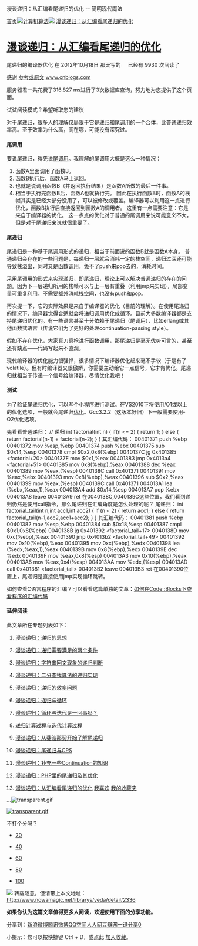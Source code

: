 漫谈递归：从汇编看尾递归的优化 -- 简明现代魔法

[首页](http://www.nowamagic.net/librarys/veda/)![](../_resources/5314c05b83b861dbb1140f2277562370.png)[计算机算法](http://www.nowamagic.net/librarys/veda/cate/Algorithm)![](../_resources/5314c05b83b861dbb1140f2277562370.png) [漫谈递归：从汇编看尾递归的优化](http://www.nowamagic.net/librarys/veda/detail/2336)

# [漫谈递归：从汇编看尾递归的优化](http://www.nowamagic.net/librarys/veda/detail/2336)

尾递归的编译器优化
在 2012年10月18日 那天写的     已经有 9930 次阅读了

感谢 [参考或原文](http://www.cnblogs.com/carter2000/archive/2012/04/19/2458018.html) www.cnblogs.com

服务器君一共花费了316.827 ms进行了3次数据库查询，努力地为您提供了这个页面。

试试阅读模式？希望听取您的建议

对于尾递归，很多人的理解仅局限于它是递归和尾调用的一个合体，比普通递归效率高。至于效率为什么高，高在哪，可能没有深究过。

#### 尾调用

要说尾递归，得先说[尾调用](http://www.nowamagic.net/librarys/veda/tag/%E5%B0%BE%E8%B0%83%E7%94%A8)。我理解的尾调用大概是这么一种情况：

1. 函数A里面调用了函数B。
2. 函数B执行后，函数A马上返回。
3. 也就是说调用函数B（并返回执行结果）是函数A所做的最后一件事。
4. 相当于执行完函数B后，函数A也就执行完。
因此在执行函数B时，函数A的栈帧其实是已经大部分没用了，可以被修改或覆盖。编译器可以利用这一点进行优化，函数B执行后直接返回到函数A的调用者。
这里有一点需要注意：它是来自于编译器的优化。 这一点点的优化对于普通的尾调用来说可能意义不大，但是对于尾递归来说就很重要了。

#### 尾递归

尾递归是一种基于尾调用形式的递归，相当于前面说的函数B就是函数A本身。
普通递归会存在的一些问题是，每递归一层就会消耗一定的栈空间，递归过深还可能导致栈溢出，同时又是函数调用，免不了push来pop去的，消耗时间。

采用尾调用的形式来实现递归，即尾递归，理论上可以解决普通递归的存在的问题。因为下一层递归所用的栈帧可以与上一层有重叠（利用jmp来实现），局部变量可重复利用，不需要额外消耗栈空间，也没有push和pop。

再次提一下，它的实际效果是来自于编译器的优化（目前的理解）。在使用尾递归的情况下，编译器觉得合适就会将递归调用优化成循环。目前大多数编译器都是支持尾递归优化的。有一些语言甚至十分依赖于尾递归（尾调用），比如erlang或其他函数式语言（传说它们为了更好的处理continuation-passing style）。

假如不存在优化，大家真刀真枪进行函数调用，那尾递归是毫无优势可言的，甚至还有缺点——代码写起来不直观。

现代编译器的优化能力很强悍，很多情况下编译器优化起来毫不手软（于是有了volatile）。但有时编译器又很傲娇，你需要主动给它一点信号，它才肯优化。尾递归就相当于传递一个信号给编译器，尽情优化我吧！

#### 测试

为了验证尾递归优化，可以写个小程序进行测试。在VS2010下将使用/O1或以上的优化选项，一般就会尾递归[优化](http://www.nowamagic.net/librarys/veda/tag/%E4%BC%98%E5%8C%96)。Gcc3.2.2（这版本好旧）下一般需要使用-O2优化选项。

先看看普通递归：
// 递归
int factorial(int n)
{
if(n <= 2)
{
return 1;
}
else
{
return factorial(n-1) + factorial(n-2);
}
}
其汇编代码：
00401371	push %ebp
00401372	mov %esp,%ebp
00401374	push %ebx
00401375	sub $0x14,%esp
00401378	cmpl $0x2,0x8(%ebp)
0040137C	jg 0x401385 <factorial+20>
0040137E	mov $0x1,%eax
00401383	jmp 0x4013a4 <factorial+51>
00401385	mov 0x8(%ebp),%eax
00401388	dec %eax
00401389	mov %eax,(%esp)
0040138C	call 0x401371 <factorial>
00401391	mov %eax,%ebx
00401393	mov 0x8(%ebp),%eax
00401396	sub $0x2,%eax
00401399	mov %eax,(%esp)
0040139C	call 0x401371 <factorial>
004013A1	lea (%ebx,%eax,1),%eax
004013A4	add $0x14,%esp
004013A7	pop %ebx
004013A8	leave
004013A9	ret
在0040138C,0040139C这些位置，我们看到递归仍然是使用call指令，那么尾递归在汇编角度是怎么处理的呢？
尾递归：
int factorial_tail(int n,int acc1,int acc2)
{
if (n < 2)
{
return acc1;
}
else
{
return factorial_tail(n-1,acc2,acc1+acc2);
}
}
其汇编代码：
00401381	push %ebp
00401382	mov %esp,%ebp
00401384	sub $0x18,%esp
00401387	cmpl $0x1,0x8(%ebp)
0040138B	jg 0x401392 <factorial_tail+17>
0040138D	mov 0xc(%ebp),%eax
00401390	jmp 0x4013b2 <factorial_tail+49>
00401392	mov 0x10(%ebp),%eax
00401395	mov 0xc(%ebp),%edx
00401398	lea (%edx,%eax,1),%eax
0040139B	mov 0x8(%ebp),%edx
0040139E	dec %edx
0040139F	mov %eax,0x8(%esp)
004013A3	mov 0x10(%ebp),%eax
004013A6	mov %eax,0x4(%esp)
004013AA	mov %edx,(%esp)
004013AD	call 0x401381 <factorial_tail>
004013B2	leave
004013B3	ret
在00401390位置上，尾递归是直接使用jmp实现循环跳转。

如何查看C语言程序的汇编？可以看看这篇单独的文章：[如何在Code::Blocks下查看程序的汇编代码](http://www.nowamagic.net/librarys/veda/detail/2335)

#### 延伸阅读

此文章所在专题列表如下：
1. [漫谈递归：递归的思想](http://www.nowamagic.net/librarys/veda/detail/2314)
2. [漫谈递归：递归需要满足的两个条件](http://www.nowamagic.net/librarys/veda/detail/2315)
3. [漫谈递归：字符串回文现象的递归判断](http://www.nowamagic.net/librarys/veda/detail/2316)
4. [漫谈递归：二分查找算法的递归实现](http://www.nowamagic.net/librarys/veda/detail/2317)
5. [漫谈递归：递归的效率问题](http://www.nowamagic.net/librarys/veda/detail/2321)
6. [漫谈递归：递归与循环](http://www.nowamagic.net/librarys/veda/detail/2322)
7. [漫谈递归：循环与迭代是一回事吗？](http://www.nowamagic.net/librarys/veda/detail/2324)
8. [递归计算过程与迭代计算过程](http://www.nowamagic.net/librarys/veda/detail/2280)
9. [漫谈递归：从斐波那契开始了解尾递归](http://www.nowamagic.net/librarys/veda/detail/2325)
10. [漫谈递归：尾递归与CPS](http://www.nowamagic.net/librarys/veda/detail/2331)

11. [漫谈递归：补充一些Continuation的知识](http://www.nowamagic.net/librarys/veda/detail/2332)

12. [漫谈递归：PHP里的尾递归及其优化](http://www.nowamagic.net/librarys/veda/detail/2334)
13. [漫谈递归：从汇编看尾递归的优化](http://www.nowamagic.net/librarys/veda/detail/2336)
[我喜欢]()
[我的收藏夹](http://www.nowamagic.net/librarys/topics/favorites/)

*...*![transparent.gif](../_resources/046c7604a84c0768ef44c7afc2dff647.gif)

[![transparent.gif](../_resources/046c7604a84c0768ef44c7afc2dff647.gif)](http://service.weibo.com/staticjs/weiboshare.html?url=http%3A%2F%2Fwww.nowamagic.net%2Flibrarys%2Fveda%2Fdetail%2F2336&type=2&count=1&appkey=&title=&pic=&ralateUid=2809746632&language=zh_cn&dpc=1#)

 不打个分吗？

- [20](http://www.nowamagic.net/librarys/veda/detail/2336#)

- [40](http://www.nowamagic.net/librarys/veda/detail/2336#)

- [60](http://www.nowamagic.net/librarys/veda/detail/2336#)

- [80](http://www.nowamagic.net/librarys/veda/detail/2336#)

- [100](http://www.nowamagic.net/librarys/veda/detail/2336#)

![](../_resources/f9ced49f0004971194ed035f3ffc554f.jpg)
转载随意，但请带上本文地址：
http://www.nowamagic.net/librarys/veda/detail/2336

**如果你认为这篇文章值得更多人阅读，欢迎使用下面的分享功能。**

分享到：[新浪微博](http://www.nowamagic.net/librarys/veda/detail/2336#)[腾讯微博](http://www.nowamagic.net/librarys/veda/detail/2336#)[QQ空间](http://www.nowamagic.net/librarys/veda/detail/2336#)[人人网](http://www.nowamagic.net/librarys/veda/detail/2336#)[豆瓣网](http://www.nowamagic.net/librarys/veda/detail/2336#)[一键分享](http://www.nowamagic.net/librarys/veda/detail/2336#)[0](http://www.nowamagic.net/librarys/veda/detail/2336#)

小提示：您可以按快捷键 Ctrl + D，或点此 [加入收藏](漫谈递归：从汇编看尾递归的优化%20--%20简明现代魔法.md#)。